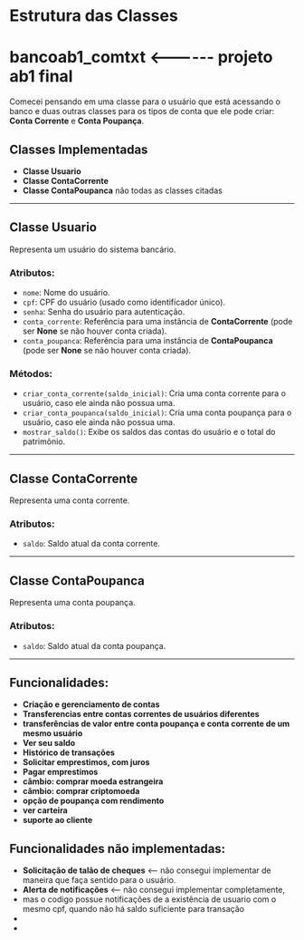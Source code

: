 # Estrutura das Classes

# bancoab1_comtxt <------ projeto ab1 final

Comecei pensando em uma classe para o usuário que está acessando o banco e duas outras classes para os tipos de conta que ele pode criar: **Conta Corrente** e **Conta Poupança**.

## Classes Implementadas

- **Classe Usuario**
- **Classe ContaCorrente**
- **Classe ContaPoupanca**
não todas as classes citadas

---

## Classe Usuario

Representa um usuário do sistema bancário.

### Atributos:
- `nome`: Nome do usuário.
- `cpf`: CPF do usuário (usado como identificador único).
- `senha`: Senha do usuário para autenticação.
- `conta_corrente`: Referência para uma instância de **ContaCorrente** (pode ser **None** se não houver conta criada).
- `conta_poupanca`: Referência para uma instância de **ContaPoupanca** (pode ser **None** se não houver conta criada).

### Métodos:
- `criar_conta_corrente(saldo_inicial)`: Cria uma conta corrente para o usuário, caso ele ainda não possua uma.
- `criar_conta_poupanca(saldo_inicial)`: Cria uma conta poupança para o usuário, caso ele ainda não possua uma.
- `mostrar_saldo()`: Exibe os saldos das contas do usuário e o total do patrimônio.

---

## Classe ContaCorrente

Representa uma conta corrente.

### Atributos:
- `saldo`: Saldo atual da conta corrente.

---

## Classe ContaPoupanca

Representa uma conta poupança.

### Atributos:
- `saldo`: Saldo atual da conta poupança.

---





## Funcionalidades:

- **Criação e gerenciamento de contas**
- **Transferencias entre contas correntes de usuários diferentes**
- **transferências de valor entre conta poupança e conta corrente de um mesmo usuário**
- **Ver seu saldo**
- **Histórico de transações**
- **Solicitar emprestimos, com juros**
- **Pagar emprestimos**
- **câmbio: comprar moeda estrangeira**
- **câmbio: comprar criptomoeda**
- **opção de poupança com rendimento**
- **ver carteira**
- **suporte ao cliente**

## Funcionalidades não implementadas:
- **Solicitação de talão de cheques** <-- não consegui implementar de maneira que faça sentido para o usuário.
- **Alerta de notificações** <-- não consegui implementar completamente,
-   mas o codigo possue notificações de a existência de usuario com o mesmo cpf, quando não há saldo suficiente para transação
- 
- 


